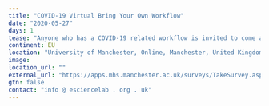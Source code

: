 ```yaml
---
title: "COVID-19 Virtual Bring Your Own Workflow"
date: "2020-05-27"
days: 1
tease: "Anyone who has a COVID-19 related workflow is invited to come along and we will work with you to register your workflow in the Workflow Hub and learn how to make the Hub better."
continent: EU
location: "University of Manchester, Online, Manchester, United Kingdom"
image: 
location_url: ""
external_url: "https://apps.mhs.manchester.ac.uk/surveys/TakeSurvey.aspx?SurveyID=l4KMn871I"
gtn: false
contact: "info @ esciencelab . org . uk"
---
```

